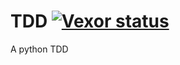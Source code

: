 # TDD [![Vexor status](https://ci.vexor.io/projects/9619c94d-645a-44f1-89af-a5938e21192e/status.svg)](https://ci.vexor.io/ui/projects/9619c94d-645a-44f1-89af-a5938e21192e/builds)
A python TDD
